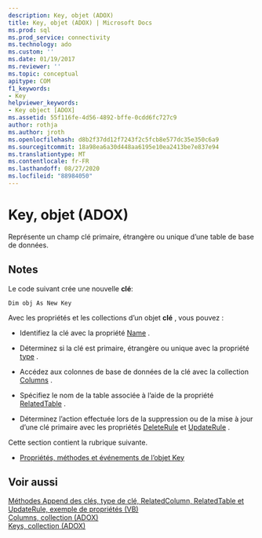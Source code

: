 ```yaml
---
description: Key, objet (ADOX)
title: Key, objet (ADOX) | Microsoft Docs
ms.prod: sql
ms.prod_service: connectivity
ms.technology: ado
ms.custom: ''
ms.date: 01/19/2017
ms.reviewer: ''
ms.topic: conceptual
apitype: COM
f1_keywords:
- Key
helpviewer_keywords:
- Key object [ADOX]
ms.assetid: 55f116fe-4d56-4892-bffe-0cdd6fc727c9
author: rothja
ms.author: jroth
ms.openlocfilehash: d8b2f37dd12f7243f2c5fcb8e577dc35e350c6a9
ms.sourcegitcommit: 18a98ea6a30d448aa6195e10ea2413be7e837e94
ms.translationtype: MT
ms.contentlocale: fr-FR
ms.lasthandoff: 08/27/2020
ms.locfileid: "88984050"
---
```

# <a name="key-object-adox"></a>Key, objet (ADOX)
Représente un champ clé primaire, étrangère ou unique d’une table de base de données.  
  
## <a name="remarks"></a>Notes  
 Le code suivant crée une nouvelle **clé**:  
  
```  
Dim obj As New Key  
```  
  
 Avec les propriétés et les collections d’un objet **clé** , vous pouvez :  
  
-   Identifiez la clé avec la propriété [Name](./name-property-adox.md) .  
  
-   Déterminez si la clé est primaire, étrangère ou unique avec la propriété [type](./type-property-key-adox.md) .  
  
-   Accédez aux colonnes de base de données de la clé avec la collection [Columns](./columns-collection-adox.md) .  
  
-   Spécifiez le nom de la table associée à l’aide de la propriété [RelatedTable](./relatedtable-property-adox.md) .  
  
-   Déterminez l’action effectuée lors de la suppression ou de la mise à jour d’une clé primaire avec les propriétés [DeleteRule](./deleterule-property-adox.md) et [UpdateRule](./updaterule-property-adox.md) .  
  
 Cette section contient la rubrique suivante.  
  
-   [Propriétés, méthodes et événements de l’objet Key](./key-object-properties-methods-and-events.md)  
  
## <a name="see-also"></a>Voir aussi  
 [Méthodes Append des clés, type de clé, RelatedColumn, RelatedTable et UpdateRule, exemple de propriétés (VB)](./keys-append-method-key-type-relatedcolumn-relatedtable-example-vb.md)   
 [Columns, collection (ADOX)](./columns-collection-adox.md)   
 [Keys, collection (ADOX)](./keys-collection-adox.md)